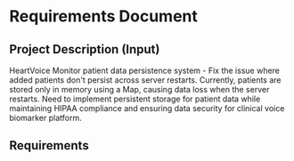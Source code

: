 # Requirements Document

## Project Description (Input)
HeartVoice Monitor patient data persistence system - Fix the issue where added patients don't persist across server restarts. Currently, patients are stored only in memory using a Map, causing data loss when the server restarts. Need to implement persistent storage for patient data while maintaining HIPAA compliance and ensuring data security for clinical voice biomarker platform.

## Requirements
<!-- Will be generated in /kiro:spec-requirements phase -->
